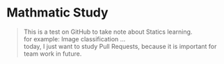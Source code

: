 # Mathmatic Study
> This is a test on GitHub to take note about Statics learning.<br>
> for example: Image classification ... <br>
> today, I just want to study Pull Requests, because it is important for team work in future.<br>
